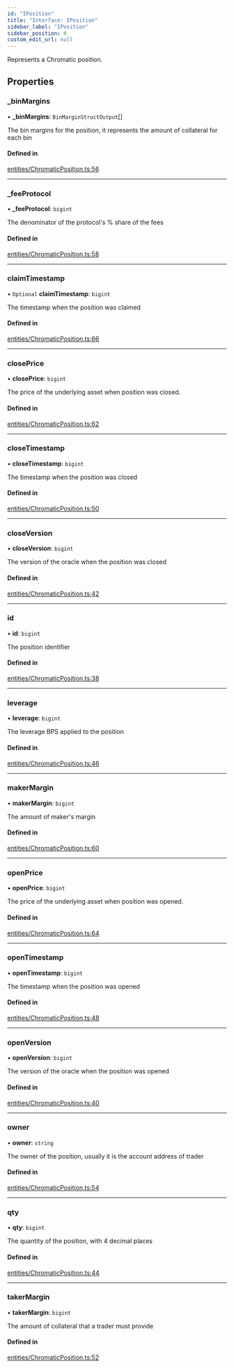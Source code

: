 ```yaml
---
id: "IPosition"
title: "Interface: IPosition"
sidebar_label: "IPosition"
sidebar_position: 0
custom_edit_url: null
---
```


Represents a Chromatic position.

## Properties

### \_binMargins

• **\_binMargins**: `BinMarginStructOutput`[]

The bin margins for the position, it represents the amount of collateral for each bin

#### Defined in

[entities/ChromaticPosition.ts:56](https://github.com/chromatic-protocol/sdk/blob/4841980/packages/sdk-ethers-v6/src/entities/ChromaticPosition.ts#L56)

___

### \_feeProtocol

• **\_feeProtocol**: `bigint`

The denominator of the protocol's % share of the fees

#### Defined in

[entities/ChromaticPosition.ts:58](https://github.com/chromatic-protocol/sdk/blob/4841980/packages/sdk-ethers-v6/src/entities/ChromaticPosition.ts#L58)

___

### claimTimestamp

• `Optional` **claimTimestamp**: `bigint`

The timestamp when the position was claimed

#### Defined in

[entities/ChromaticPosition.ts:66](https://github.com/chromatic-protocol/sdk/blob/4841980/packages/sdk-ethers-v6/src/entities/ChromaticPosition.ts#L66)

___

### closePrice

• **closePrice**: `bigint`

The price of the underlying asset when position was closed.

#### Defined in

[entities/ChromaticPosition.ts:62](https://github.com/chromatic-protocol/sdk/blob/4841980/packages/sdk-ethers-v6/src/entities/ChromaticPosition.ts#L62)

___

### closeTimestamp

• **closeTimestamp**: `bigint`

The timestamp when the position was closed

#### Defined in

[entities/ChromaticPosition.ts:50](https://github.com/chromatic-protocol/sdk/blob/4841980/packages/sdk-ethers-v6/src/entities/ChromaticPosition.ts#L50)

___

### closeVersion

• **closeVersion**: `bigint`

The version of the oracle when the position was closed

#### Defined in

[entities/ChromaticPosition.ts:42](https://github.com/chromatic-protocol/sdk/blob/4841980/packages/sdk-ethers-v6/src/entities/ChromaticPosition.ts#L42)

___

### id

• **id**: `bigint`

The position identifier

#### Defined in

[entities/ChromaticPosition.ts:38](https://github.com/chromatic-protocol/sdk/blob/4841980/packages/sdk-ethers-v6/src/entities/ChromaticPosition.ts#L38)

___

### leverage

• **leverage**: `bigint`

The leverage BPS applied to the position

#### Defined in

[entities/ChromaticPosition.ts:46](https://github.com/chromatic-protocol/sdk/blob/4841980/packages/sdk-ethers-v6/src/entities/ChromaticPosition.ts#L46)

___

### makerMargin

• **makerMargin**: `bigint`

The amount of maker's margin

#### Defined in

[entities/ChromaticPosition.ts:60](https://github.com/chromatic-protocol/sdk/blob/4841980/packages/sdk-ethers-v6/src/entities/ChromaticPosition.ts#L60)

___

### openPrice

• **openPrice**: `bigint`

The price of the underlying asset when position was opened.

#### Defined in

[entities/ChromaticPosition.ts:64](https://github.com/chromatic-protocol/sdk/blob/4841980/packages/sdk-ethers-v6/src/entities/ChromaticPosition.ts#L64)

___

### openTimestamp

• **openTimestamp**: `bigint`

The timestamp when the position was opened

#### Defined in

[entities/ChromaticPosition.ts:48](https://github.com/chromatic-protocol/sdk/blob/4841980/packages/sdk-ethers-v6/src/entities/ChromaticPosition.ts#L48)

___

### openVersion

• **openVersion**: `bigint`

The version of the oracle when the position was opened

#### Defined in

[entities/ChromaticPosition.ts:40](https://github.com/chromatic-protocol/sdk/blob/4841980/packages/sdk-ethers-v6/src/entities/ChromaticPosition.ts#L40)

___

### owner

• **owner**: `string`

The owner of the position, usually it is the account address of trader

#### Defined in

[entities/ChromaticPosition.ts:54](https://github.com/chromatic-protocol/sdk/blob/4841980/packages/sdk-ethers-v6/src/entities/ChromaticPosition.ts#L54)

___

### qty

• **qty**: `bigint`

The quantity of the position, with 4 decimal places

#### Defined in

[entities/ChromaticPosition.ts:44](https://github.com/chromatic-protocol/sdk/blob/4841980/packages/sdk-ethers-v6/src/entities/ChromaticPosition.ts#L44)

___

### takerMargin

• **takerMargin**: `bigint`

The amount of collateral that a trader must provide

#### Defined in

[entities/ChromaticPosition.ts:52](https://github.com/chromatic-protocol/sdk/blob/4841980/packages/sdk-ethers-v6/src/entities/ChromaticPosition.ts#L52)
